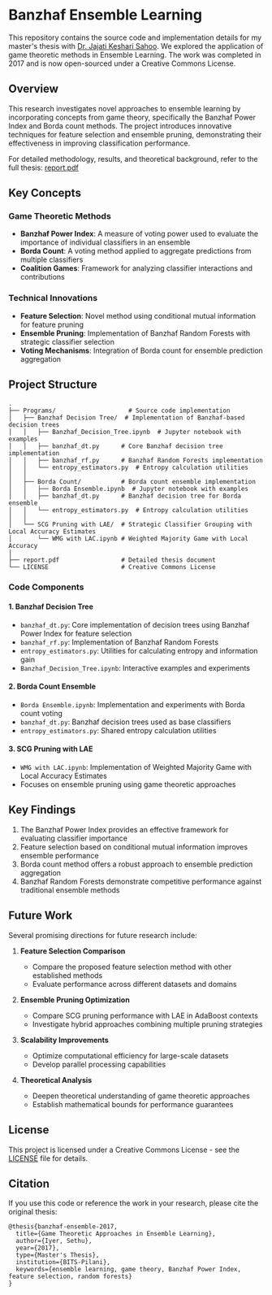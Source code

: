 # Banzhaf Ensemble Learning

This repository contains the source code and implementation details for my master's thesis with [Dr. Jajati Keshari Sahoo](https://www.bits-pilani.ac.in/goa/jajat-keshari-sahoo/). We explored the application of game theoretic methods in Ensemble Learning. The work was completed in 2017 and is now open-sourced under a Creative Commons License.

## Overview

This research investigates novel approaches to ensemble learning by incorporating concepts from game theory, specifically the Banzhaf Power Index and Borda count methods. The project introduces innovative techniques for feature selection and ensemble pruning, demonstrating their effectiveness in improving classification performance.

For detailed methodology, results, and theoretical background, refer to the full thesis: [report.pdf](report.pdf)


## Key Concepts

### Game Theoretic Methods
* **Banzhaf Power Index**: A measure of voting power used to evaluate the importance of individual classifiers in an ensemble
* **Borda Count**: A voting method applied to aggregate predictions from multiple classifiers
* **Coalition Games**: Framework for analyzing classifier interactions and contributions

### Technical Innovations
* **Feature Selection**: Novel method using conditional mutual information for feature pruning
* **Ensemble Pruning**: Implementation of Banzhaf Random Forests with strategic classifier selection
* **Voting Mechanisms**: Integration of Borda count for ensemble prediction aggregation

## Project Structure

```
.
├── Programs/                    # Source code implementation
│   ├── Banzhaf Decision Tree/  # Implementation of Banzhaf-based decision trees
│   │   ├── Banzhaf_Decision_Tree.ipynb  # Jupyter notebook with examples
│   │   ├── banzhaf_dt.py      # Core Banzhaf decision tree implementation
│   │   ├── banzhaf_rf.py      # Banzhaf Random Forests implementation
│   │   └── entropy_estimators.py  # Entropy calculation utilities
│   │
│   ├── Borda Count/           # Borda count ensemble implementation
│   │   ├── Borda Ensemble.ipynb  # Jupyter notebook with examples
│   │   ├── banzhaf_dt.py      # Banzhaf decision tree for Borda ensemble
│   │   └── entropy_estimators.py  # Entropy calculation utilities
│   │
│   └── SCG Pruning with LAE/  # Strategic Classifier Grouping with Local Accuracy Estimates
│       └── WMG with LAC.ipynb # Weighted Majority Game with Local Accuracy
│
├── report.pdf                 # Detailed thesis document
└── LICENSE                    # Creative Commons License
```

### Code Components

#### 1. Banzhaf Decision Tree
- `banzhaf_dt.py`: Core implementation of decision trees using Banzhaf Power Index for feature selection
- `banzhaf_rf.py`: Implementation of Banzhaf Random Forests
- `entropy_estimators.py`: Utilities for calculating entropy and information gain
- `Banzhaf_Decision_Tree.ipynb`: Interactive examples and experiments

#### 2. Borda Count Ensemble
- `Borda Ensemble.ipynb`: Implementation and experiments with Borda count voting
- `banzhaf_dt.py`: Banzhaf decision trees used as base classifiers
- `entropy_estimators.py`: Shared entropy calculation utilities

#### 3. SCG Pruning with LAE
- `WMG with LAC.ipynb`: Implementation of Weighted Majority Game with Local Accuracy Estimates
- Focuses on ensemble pruning using game theoretic approaches

## Key Findings

1. The Banzhaf Power Index provides an effective framework for evaluating classifier importance
2. Feature selection based on conditional mutual information improves ensemble performance
3. Borda count method offers a robust approach to ensemble prediction aggregation
4. Banzhaf Random Forests demonstrate competitive performance against traditional ensemble methods

## Future Work

Several promising directions for future research include:

1. **Feature Selection Comparison**
   * Compare the proposed feature selection method with other established methods
   * Evaluate performance across different datasets and domains

2. **Ensemble Pruning Optimization**
   * Compare SCG pruning performance with LAE in AdaBoost contexts
   * Investigate hybrid approaches combining multiple pruning strategies

3. **Scalability Improvements**
   * Optimize computational efficiency for large-scale datasets
   * Develop parallel processing capabilities

4. **Theoretical Analysis**
   * Deepen theoretical understanding of game theoretic approaches
   * Establish mathematical bounds for performance guarantees

## License

This project is licensed under a Creative Commons License - see the [LICENSE](LICENSE) file for details.

## Citation

If you use this code or reference the work in your research, please cite the original thesis:

```
@thesis{banzhaf-ensemble-2017,
  title={Game Theoretic Approaches in Ensemble Learning},
  author={Iyer, Sethu},
  year={2017},
  type={Master's Thesis},
  institution={BITS-Pilani},
  keywords={ensemble learning, game theory, Banzhaf Power Index, feature selection, random forests}
}
```


